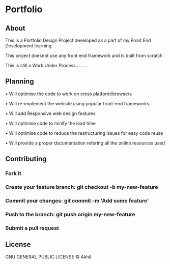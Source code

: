 # Portfolio

## About 
This is a Portfolio Design Project developed as a part of my Front End Development learning

This project doesnot use any front end framework and is built from scratch

This is still a Work Under Process.........

## Planning
• Will optimise the code to work on cross platform/browsers

• Will re-implement the website using popular front-end frameworks 

• Will add Responsive web design features

• Will optimise code to minify the load time

• Will optimise code to reduce the restructuring issues for easy code reuse

• Will provide a proper documentation refering all the online resources used

## Contributing

### Fork it
### Create your feature branch: git checkout -b my-new-feature
### Commit your changes: git commit -m 'Add some feature'
### Push to the branch: git push origin my-new-feature
### Submit a pull request

## License

GNU GENERAL PUBLIC LICENSE © Akhil

